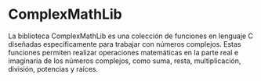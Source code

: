 # ComplexMathLib
 La biblioteca ComplexMathLib es una colección de funciones en lenguaje C diseñadas específicamente para trabajar con números complejos. Estas funciones permiten realizar operaciones matemáticas en la parte real e imaginaria de los números complejos, como suma, resta, multiplicación, división, potencias y raíces.
